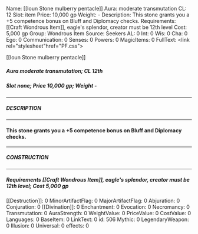 Name: [[Ioun Stone mulberry pentacle]]
Aura: moderate transmutation
CL: 12
Slot: item
Price: 10,000 gp
Weight: -
Description: This stone grants you a +5 competence bonus on Bluff and Diplomacy checks.
Requirements: [[Craft Wondrous Item]], eagle's splendor, creator must be 12th level
Cost: 5,000 gp
Group: Wondrous Item
Source: Seekers
AL: 0
Int: 0
Wis: 0
Cha: 0
Ego: 0
Communication: 0
Senses: 0
Powers: 0
MagicItems: 0
FullText: <link rel="stylesheet"href="PF.css"><div class="heading"><p class="alignleft">[[Ioun Stone mulberry pentacle]]</p><div style="clear: both;"></div></div><div><h5><b>Aura </b>moderate transmutation; <b>CL </b>12th</h5><h5><b>Slot </b>none; <b>Price </b>10,000 gp; <b>Weight </b>-</h5></div><hr/><div><h5><b>DESCRIPTION</b></h5></div><hr/><div><h4><p>This stone grants you a +5 competence bonus on Bluff and Diplomacy checks.</p></h4></div><hr/><div><h5><b>CONSTRUCTION</b></h5></div><hr/><div><h5><b>Requirements </b>[[Craft Wondrous Item]], <i>eagle's splendor</i>, creator must be 12th level; <b>Cost </b>5,000 gp</h5></div>
[[Destruction]]: 0
MinorArtifactFlag: 0
MajorArtifactFlag: 0
Abjuration: 0
Conjuration: 0
[[Divination]]: 0
Enchantment: 0
Evocation: 0
Necromancy: 0
Transmutation: 0
AuraStrength: 0
WeightValue: 0
PriceValue: 0
CostValue: 0
Languages: 0
BaseItem: 0
LinkText: 0
id: 506
Mythic: 0
LegendaryWeapon: 0
Illusion: 0
Universal: 0
effects: 0
